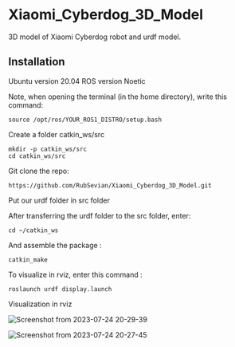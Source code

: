 # Xiaomi_Cyberdog_3D_Model
3D model of Xiaomi Cyberdog robot and urdf model.

## Installation
Ubuntu version 20.04 
ROS version Noetic

Note, when opening the terminal (in the home directory), write this command:
```shell
source /opt/ros/YOUR_ROS1_DISTRO/setup.bash
```
Create a folder catkin_ws/src 
```shell
mkdir -p catkin_ws/src
cd catkin_ws/src
```
Git clone the repo:
```shell
https://github.com/RubSevian/Xiaomi_Cyberdog_3D_Model.git
```
Put our urdf folder in src folder

After transferring the urdf folder to the src folder, enter:
```shell
cd ~/catkin_ws
```

And assemble the package :
```shell
catkin_make
```
To visualize in rviz, enter this command :
```shell
roslaunch urdf display.launch
```

Visualization in rviz

![Screenshot from 2023-07-24 20-29-39](https://github.com/RubSevian/Xiaomi_Cyberdog_3D_Model/assets/109359327/1325be60-d451-4380-9493-15c17f34e0e2)

![Screenshot from 2023-07-24 20-27-45](https://github.com/RubSevian/Xiaomi_Cyberdog_3D_Model/assets/109359327/3154c2cf-274a-4cbe-9b7b-638ecd179921)
